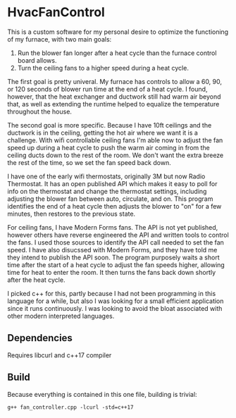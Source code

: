# HvacFanControl


This is a custom software for my personal desire to optimize the functioning of my furnace, with two main goals:

1. Run the blower fan longer after a heat cycle than the furnace control board allows.
2. Turn the ceiling fans to a higher speed during a heat cycle.

The first goal is pretty univeral.  My furnace has controls to allow a 60, 90, or 120 seconds of blower run time at the end of a heat cycle.  I found, however, that the heat exchanger and ductwork still had warm air beyond that, as well as extending the runtime helped to equalize the temperature throughout the house.

The second goal is more specific.  Because I have 10ft ceilings and the ductwork is in the ceiling, getting the hot air where we want it is a challenge.  With wifi controllable ceiling fans I'm able now to adjust the fan speed up during a heat cycle to push the warm air coming in from the ceiling ducts down to the rest of the room.  We don't want the extra breeze the rest of the time, so we set the fan speed back down.

I have one of the early wifi thermostats, originally 3M but now Radio Thermostat.  It has an open published API which makes it easy to poll for info on the thermostat and change the thermostat settings, including adjusting the blower fan between auto, circulate, and on.  This program identifies the end of a heat cycle then adjusts the blower to "on" for a few minutes, then restores to the previous state.

For ceiling fans, I have Modern Forms fans.  The API is not yet published, however others have reverse engineered the API and written tools to control the fans.  I used those sources to identify the API call needed to set the fan speed.  I have also disucssed with Modern Forms, and they have told me they intend to publish the API soon.  The program purposely waits a short time after the start of a heat cycle to adjust the fan speeds higher, allowing time for heat to enter the room.  It then turns the fans back down shortly after the heat cycle.

I picked c++  for this, partly because I had not been programming in this language for a while, but also I was looking for a small efficient application since it runs continuously.  I was looking to avoid the bloat associated with other modern interpreted languages.

## Dependencies
Requires libcurl and c++17 compiler

## Build
Because everything is contained in this one file, building is trivial:
```
g++ fan_controller.cpp -lcurl -std=c++17
```


